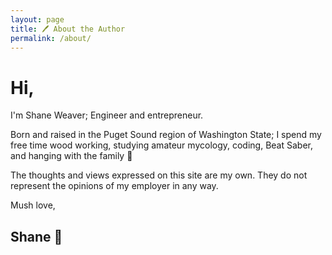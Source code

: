 ```yaml
---
layout: page
title: 🖊 About the Author
permalink: /about/
---
```


# Hi,

I'm Shane Weaver; Engineer and entrepreneur.

Born and raised in the Puget Sound region of Washington State; I spend my free time wood working, studying amateur mycology, coding, Beat Saber, and hanging with the family 🤹‍️

The thoughts and views expressed on this site are my own. They do not represent the opinions of my employer in any way.

Mush love,

## Shane 🍄
